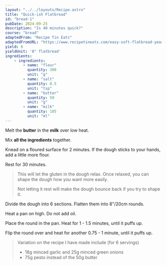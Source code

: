 ```yaml
---
layout: "../../layouts/Recipe.astro"
title: "Quick-ish Flatbread"
id: "bread-1"
pubDate: 2024-09-25
description: "Is 40 minutes quick?"
course: "bread"
adaptedFrom: "Recipe Tin Eats"
adaptedFromURL: "https://www.recipetineats.com/easy-soft-flatbread-yeast/#wprm-recipe-container-20705"
yield: 6
yieldUnit: '8" flatbread'
ingredients:
    - ingredients:
        - name: "flour"
          quantity: 300
          unit: "g"
        - name: "salt"
          quantity: 0.5
          unit: "tsp"
        - name: "butter"
          quantity: 50
          unit: "g"
        - name: "milk"
          quantity: 185
          unit: "ml"
---
```

Melt the **butter** in the **milk** over low heat.

Mix **all the ingredients** together.

Knead on a floured surface for 2 minutes. If the dough sticks to your hands, add a little more flour.

Rest for 30 minutes.
> This will let the gluten in the dough relax. Once relaxed, you can shape the dough how you want more easily.
> 
> Not letting it rest will make the dough bounce back if you try to shape it.

Divide the dough into 6 sections. Flatten them into 8"/20cm rounds.

Heat a pan on high. Do not add oil.

Place the round in the pan. Heat for 1 - 1.5 minutes, until it puffs up.

Flip the round over and heat for another 0.75 - 1 minute, until it puffs up.

> Variation on the recipe I have made include (for 6 servings) 
> - 18g minced garlic and 25g minced green onions
> - 75g pesto instead of the 50g butter
